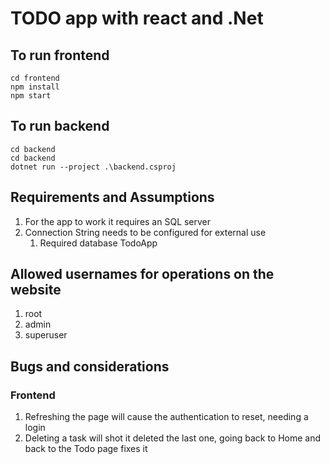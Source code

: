 # TODO app with react and .Net

## To run frontend

```
cd frontend
npm install
npm start
```

## To run backend

```
cd backend
cd backend
dotnet run --project .\backend.csproj
```

## Requirements and Assumptions

1. For the app to work it requires an SQL server
2. Connection String needs to be configured for external use
    1. Required database TodoApp

## Allowed usernames for operations on the website

1. root
2. admin
3. superuser

## Bugs and considerations

### Frontend
1. Refreshing the page will cause the authentication to reset, needing a login
2. Deleting a task will shot it deleted the last one, going back to Home and back to the Todo page fixes it
